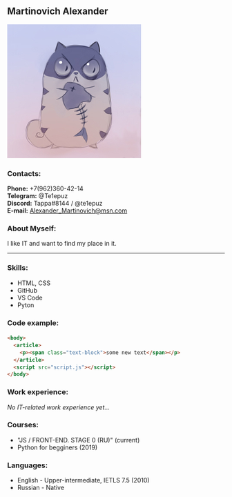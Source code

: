 ## Martinovich Alexander

![Avatar](img/avatar.jpg "Почти фото")

### Contacts:
**Phone:** +7(962)360-42-14  
**Telegram:** @Te1epuz  
**Discord:** Tappa#8144 / @te1epuz  
**E-mail:** Alexander_Martinovich@msn.com

### About Myself:
I like IT and want to find my place in it.

---

### Skills:

- HTML, CSS
- GitHub
- VS Code
- Pyton

### Code example:

```HTML
<body>
  <article>
    <p><span class="text-block">some new text</span></p>
  </article>
  <script src="script.js"></script>
</body>
```

### Work experience:

*No IT-related work experience yet...*

### Courses:

- "JS / FRONT-END. STAGE 0 (RU)" (current)
- Python for begginers (2019)

### Languages:

- English - Upper-intermediate, IETLS 7.5 (2010)
- Russian - Native